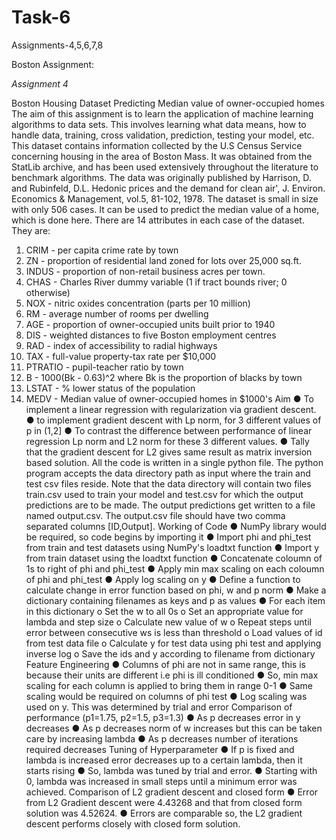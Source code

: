 # Task-6
Assignments-4,5,6,7,8

Boston Assignment:

*Assignment 4*

Boston Housing Dataset
Predicting Median value of owner-occupied homes
The aim of this assignment is to learn the application of machine learning algorithms to
data sets. This involves learning what data means, how to handle data, training, cross
validation, prediction, testing your model, etc.
This dataset contains information collected by the U.S Census Service concerning housing
in the area of Boston Mass. It was obtained from the StatLib archive, and has been used
extensively throughout the literature to benchmark algorithms. The data was originally
published by Harrison, D. and Rubinfeld, D.L. Hedonic prices and the demand for clean
air', J. Environ. Economics & Management, vol.5, 81-102, 1978.
The dataset is small in size with only 506 cases. It can be used to predict the median value
of a home, which is done here. There are 14 attributes in each case of the dataset. They
are:
1. CRIM - per capita crime rate by town
2. ZN - proportion of residential land zoned for lots over 25,000 sq.ft.
3. INDUS - proportion of non-retail business acres per town.
4. CHAS - Charles River dummy variable (1 if tract bounds river; 0 otherwise)
5. NOX - nitric oxides concentration (parts per 10 million)
6. RM - average number of rooms per dwelling
7. AGE - proportion of owner-occupied units built prior to 1940
8. DIS - weighted distances to five Boston employment centres
9. RAD - index of accessibility to radial highways
10. TAX - full-value property-tax rate per $10,000
11. PTRATIO - pupil-teacher ratio by town
12. B - 1000(Bk - 0.63)^2 where Bk is the proportion of blacks by town
13. LSTAT - % lower status of the population
14. MEDV - Median value of owner-occupied homes in $1000's
Aim
● To implement a linear regression with regularization via gradient descent.
● to implement gradient descent with Lp norm, for 3 different values of p in (1,2]
● To contrast the difference between performance of linear regression Lp norm and
L2 norm for these 3 different values.
● Tally that the gradient descent for L2 gives same result as matrix inversion based
solution.
All the code is written in a single python file. The python program accepts the data
directory path as input where the train and test csv files reside. Note that the data
directory will contain two files train.csv used to train your model and test.csv for which
the output predictions are to be made. The output predictions get written to a file
named output.csv. The output.csv file should have two comma separated columns
[ID,Output].
Working of Code
● NumPy library would be required, so code begins by importing it
● Import phi and phi_test from train and test datasets using NumPy's loadtxt function
● Import y from train dataset using the loadtxt function
● Concatenate coloumn of 1s to right of phi and phi_test
● Apply min max scaling on each coloumn of phi and phi_test
● Apply log scaling on y
● Define a function to calculate change in error function based on phi, w and p norm
● Make a dictionary containing filenames as keys and p as values
● For each item in this dictionary
o Set the w to all 0s
o Set an appropriate value for lambda and step size
o Calculate new value of w
o Repeat steps until error between consecutive ws is less than threshold
o Load values of id from test data file
o Calculate y for test data using phi test and applying inverse log
o Save the ids and y according to filename from dictionary
Feature Engineering
● Columns of phi are not in same range, this is because their units are different
i.e phi is ill conditioned
● So, min max scaling for each column is applied to bring them in range 0-1
● Same scaling would be required on columns of phi test
● Log scaling was used on y. This was determined by trial and error
Comparison of performance
(p1=1.75, p2=1.5, p3=1.3)
● As p decreases error in y decreases
● As p decreases norm of w increases but this can be taken care by increasing
lambda
● As p decreases number of iterations required decreases
Tuning of Hyperparameter
● If p is fixed and lambda is increased error decreases up to a certain lambda, then it
starts rising
● So, lambda was tuned by trial and error.
● Starting with 0, lambda was increased in small steps until a minimum error was
achieved.
Comparison of L2 gradient descent and closed form
● Error from L2 Gradient descent were 4.43268 and that from closed form solution
was 4.52624.
● Errors are comparable so, the L2 gradient descent performs closely with closed
form solution.
